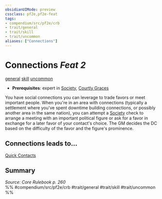 ```yaml
---
obsidianUIMode: preview
cssclass: pf2e,pf2e-feat
tags:
- compendium/src/pf2e/crb
- trait/general
- trait/skill
- trait/uncommon
aliases: ["Connections"]
---
```

# Connections  *Feat 2*  
[general](../../Rules/traits/general.md)  [skill](../../Rules/traits/skill.md)  [uncommon](../../Rules/traits/uncommon.md)  

- **Prerequisites**: expert in [Society](../skills.md#Society), [Courtly Graces](courtly-graces.md)

You have social connections you can leverage to trade favors or meet important people. When you're in an area with connections (typically a settlement where you've spent downtime building connections, or possibly another area in the same nation), you can attempt a [Society](../skills.md#Society) check to arrange a meeting with an important political figure or ask for a favor in exchange for a later favor of your contact's choice. The GM decides the DC based on the difficulty of the favor and the figure's prominence.

## Connections leads to...

[Quick Contacts](quick-contacts-apg.md)

## Summary

*Source: Core Rulebook p. 260*  
%% #compendium/src/pf2e/crb #trait/general #trait/skill #trait/uncommon %%